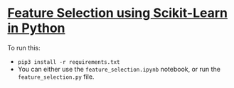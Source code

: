 # [Feature Selection using Scikit-Learn in Python]()
To run this:
- `pip3 install -r requirements.txt`
- You can either use the `feature_selection.ipynb` notebook, or run the `feature_selection.py` file.